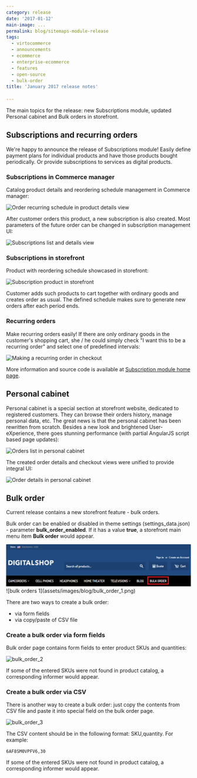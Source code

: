 ```yaml
---
category: release
date: '2017-01-12'
main-image: ...
permalink: blog/sitemaps-module-release
tags:
  - virtocommerce
  - announcements
  - ecommerce
  - enterprise-ecommerce
  - features
  - open-source
  - bulk-order
title: 'January 2017 release notes'

---
```

The main topics for the release: new Subscriptions module, updated Personal cabinet and Bulk orders in storefront.

## Subscriptions and recurring orders
We're happy to announce the release of Subscriptions module! Easily define payment plans for individual products and have those products bought periodically. Or provide subscriptions to services as digital products. 

### Subscriptions in Commerce manager
Catalog product details and reordering schedule management in Commerce manager:

![Order recurring schedule in product details view](assets/images/blog/product-order-schedule.png)

After customer orders this product, a new subscription is also created. Most parameters of the future order can be changed in subscription management UI:

![Subscriptions list and details view](assets/images/blog/subscription-list-details.png)

### Subscriptions in storefront

Product with reordering schedule showcased in storefront:

![Subscription product in storefront](assets/images/blog/storefront-product-with-subscription.png)

Customer adds such products to cart together with ordinary goods and creates order as usual. The defined schedule makes sure to generate new orders after each period ends.

### Recurring orders
Make recurring orders easily! If there are only ordinary goods in the customer's shopping cart, she / he could simply check "I want this to be a recurring order" and select one of predefined intervals:

![Making a recurring order in checkout](assets/images/blog/checkout-recurring1.PNG)

More information and source code is available at <a href="https://github.com/VirtoCommerce/vc-module-subscription" target="_blank">Subscription module home page</a>.


## Personal cabinet

Personal cabinet is a special section at storefront website, dedicated to registered customers. They can browse their orders history, manage personal data, etc. The great news is that the personal cabinet has been rewritten from scratch. Besides a new look and brightened User-eXperience, there goes stunning performance (with partial AngularJS script based page updates):

![Orders list in personal cabinet](assets/images/blog/personalCabinet-orders.png)

The created order details and checkout views were unified to provide integral UI:

![Order details in personal cabinet](assets/images/blog/personalCabinet-order.png)


## Bulk order

Current release contains a new storefront feature - bulk orders.

Bulk order can be enabled or disabled in theme settings (settings_data.json) - parameter **bulk_order_enabled**. If it has a value **true**, a storefront main menu item **Bulk order** would appear.

<img src="../../assets/images/blog/bulk_order_1.png" />
![bulk orders 1](assets/images/blog/bulk_order_1.png)

There are two ways to create a bulk order:

* via form fields
* via copy/paste of CSV file

### Create a bulk order via form fields

Bulk order page contains form fields to enter product SKUs and quantities:

![bulk_order_2](assets/images/blog/bulk_order_2.png)

If some of the entered SKUs were not found in product catalog, a corresponding informer would appear.

### Create a bulk order via CSV

There is another way to create a bulk order: just copy the contents from CSV file and paste it into special field on the bulk order page.

![bulk_order_3](assets/images/blog/bulk_order_3.png)

The CSV content should be in the following format: SKU,quantity. For example:

```
6AF8SM0VPFV6,30
```

If some of the entered SKUs were not found in product catalog, a corresponding informer would appear.
